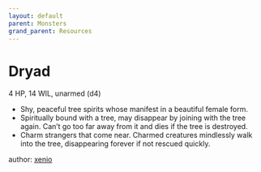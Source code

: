 ```yaml
---
layout: default
parent: Monsters
grand_parent: Resources
---
```


# Dryad
4 HP, 14 WIL, unarmed (d4)  
- Shy, peaceful tree spirits whose manifest in a beautiful female form.  
- Spiritually bound with a tree, may disappear by joining with the tree again. Can’t go too far away from it and dies if the tree is destroyed.  
- Charm strangers that come near. Charmed creatures mindlessly walk into the tree, disappearing forever if not rescued quickly.  

author: [xenio](https://xenioinabottle.blogspot.com)
